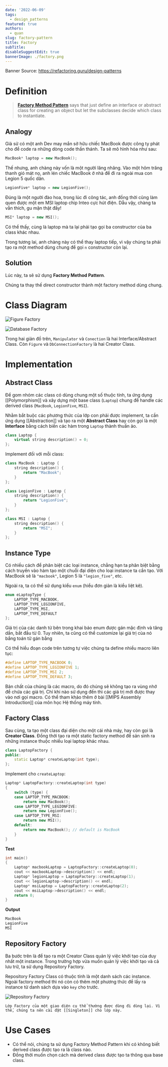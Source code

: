 ```yaml
---
date: '2022-06-09'
tags:
  - design_patterns
featured: true
authors:
  - quan
slug: factory-pattern
title: Factory
subTitle: 
disableSuggestEdit: true
bannerImage: ./factory.png
---
```


Banner Source: https://refactoring.guru/design-patterns

# Definition
> [**Factory Method Pattern**](https://en.wikipedia.org/wiki/Factory_method_pattern) says that just define an interface or abstract class for creating an object but let the subclasses decide which class to instantiate.

## Analogy
Giả sử có một anh Dev may mắn sở hữu chiếc MacBook được công ty phát cho để code ra những dòng code thần thánh. Ta sẽ mô hình hóa như sau:

```cpp
MacBook* laptop = new MacBook();
```

Thế nhưng, anh chàng này vốn là một người lăng nhăng. Vào một hôm trăng thanh gió mát nọ, anh lén chiếc MacBook ở nhà để đi ra ngoài mua con Legion 5 quốc dân.

```cpp
LegionFive* laptop = new LegionFive();
```

Đúng là một người đào hoa, trong lúc đi công tác, anh đồng thời cũng làm quen được một em MSI laptop chip Inteo cực hút điện. Dẫu vậy, chàng ta vẫn thích, gu mặn thật đấy!

```cpp
MSI* laptop = new MSI();
```

Có thể thấy, cùng là laptop mà ta lại phải tạo gọi ba constructor của ba class khác nhau.

Trong tương lai, anh chàng này có thể thay laptop tiếp, vì vậy chúng ta phải tạo ra một method dùng chung để gọi `n` constructor còn lại.

## Solution
Lúc này, ta sẽ sử dụng **Factory Method Pattern**. 

Chúng ta thay thế direct constructor thành một factory method dùng chung.

# Class Diagram
![](design_pattern_1.png "Figure Factory")

![](design_pattern_2.png "Database Factory")

Trong hai giản đồ trên, `Manipulator` và `Conection` là hai Interface/Abstract Class. Còn `Figure` và `DbConnectionFactory` là hai Creator Class. 

# Implementation
## Abstract Class
Để gom nhóm các class có dùng chung một số thuộc tính, ta ứng dụng [[Polymorphism]] và xây dựng một base class (`Laptop`) chung để handle các derived class (`MacBook`, `LegionFive`, `MSI`).

Nhằm bắt buộc các phương thức của lớp con phải được implement, ta cần ứng dụng [[Abstraction]] và tạo ra một **Abstract Class** hay còn gọi là một **Interface** bằng cách biến các hàm trong `Laptop` thành thuần ảo.

```cpp
class Laptop {
	virtual string description() = 0;
};
```

Implement đối với mỗi class:

```cpp
class MacBook : Laptop {
	string description() {
		return "MacBook";
	}
};

class LegionFive : Laptop {
	string description() {
		return "LegionFive";
	}
};

class MSI : Laptop {
	string description() {
		return "MSI";
	}
};
```

## Instance Type
Có nhiều cách để phân biệt các loại instance, chẳng hạn ta phân biệt bằng cách truyền vào hàm tạo một chuỗi đại diện cho loại instance ta cần tạo. Với MacBook sẽ là `"macbook"`, Legion 5 là `"legion_five"`, etc.

Ngoài ra, ta có thể sử dụng kiểu `enum` (hiểu đơn giản là kiểu liệt kê).

```cpp
enum eLaptopType {
	LAPTOP_TYPE_MACBOOK,
	LAPTOP_TYPE_LEGIONFIVE,
	LAPTOP_TYPE_MSI,
	LAPTOP_TYPE_DEFAULT
};
```

Giá trị của các danh từ bên trong khai báo enum được gán mặc định và tăng dần, bắt đầu từ 0. Tuy nhiên, ta cũng có thể customize lại giá trị của nó bắng toán tử gán bằng

Có thể hiểu đoạn code trên tương tự việc chúng ta define nhiều macro liên tục:

```cpp
#define LAPTOP_TYPE_MACBOOK 0;
#define LAPTOP_TYPE_LEGIONFIVE 1;
#define LAPTOP_TYPE_MSI 2;
#define LAPTOP_TYPE_DEFAULT 3; 
```

Bản chất của chúng là các macro, do đó chúng sẽ không tạo ra vùng nhớ để chứa các giá trị. Chỉ khi nào sử dụng đến thì các giá trị mới được thay vào nơi gọi macro. Có thể tham khảo thêm ở bài [[MIPS Assembly Introduction]] của môn học Hệ thống máy tính.

## Factory Class
Sau cùng, ta tạo một class đại diện cho một cái nhà máy, hay còn gọi là **Creator Class**. Đồng thời tạo ra một static factory method để sản sinh ra những instance thuộc nhiều loại laptop khác nhau.

```cpp
class LaptopFactory {
public:
	static Laptop* createLaptop(int type);
};
```

Implement cho `createLaptop`:

```cpp
Laptop* LaptopFactory::createLaptop(int type)
{
	switch (type) {
	case LAPTOP_TYPE_MACBOOK:
		return new MacBook();
	case LAPTOP_TYPE_LEGIONFIVE:
		return new LegionFive();
	case LAPTOP_TYPE_MSI:
		return new MSI();
	default:
		return new MacBook(); // default is MacBook
	}
}
```

**Test**
```cpp
int main()
{
	Laptop* macbookLaptop = LaptopFactory::createLaptop(0);
	cout << macbookLaptop->description() << endl;
	Laptop* legionLaptop = LaptopFactory::createLaptop(1);
	cout << legionLaptop->description() << endl;
	Laptop* msiLaptop = LaptopFactory::createLaptop(2);
	cout << msiLaptop->description() << endl;
	return 0;
}
```

**Output**
```bat
MacBook
LegionFive
MSI
```

## Repository Factory
Ba bước trên là để tạo ra một Creator Class quản lý việc khởi tạo của duy nhất một instance. Trong trường hợp vừa muốn quản lý việc khởi tạo và cả lưu trữ, ta sử dụng Repository Factory. 

Repository Factory Class có thuộc tính là một danh sách các instance. Ngoài factory method thì nó còn có thêm một phương thức để lấy ra instance từ danh sách dựa vào `key` cho trước.

![](design_pattern_3.png "Repository Factory")

```ad-tip
Lớp Factory của một giao diện cụ thể thường được dùng đi dùng lại. Vì thế, chúng ta nên cài đặt [[Singleton]] cho lớp này.
```

# Use Cases
- Có thể nói, chúng ta sử dụng Factory Method Pattern khi có không biết derived class được tạo ra là class nào. 
- Đồng thời muốn chọn cách mà derived class được tạo ta thông qua base class. 

